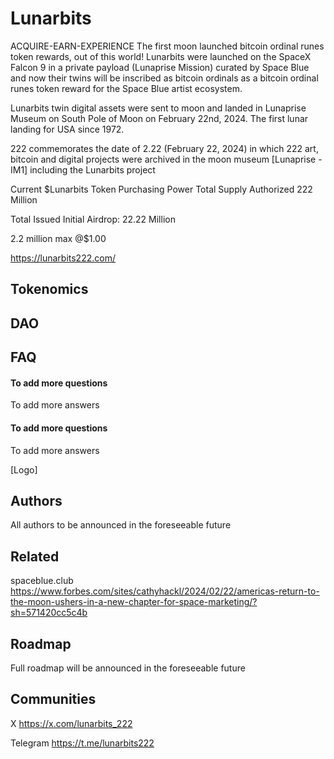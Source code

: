 
# Lunarbits

ACQUIRE-EARN-EXPERIENCE
The first moon launched bitcoin ordinal runes token rewards, out of this world!
Lunarbits were launched on the SpaceX Falcon 9 in a private payload (Lunaprise Mission) curated by Space Blue and now their twins will be inscribed as bitcoin ordinals as a bitcoin ordinal runes token reward for the Space Blue artist ecosystem.

Lunarbits twin digital assets were sent to moon and landed in Lunaprise Museum on South Pole of Moon on February 22nd, 2024. The first lunar landing for USA since 1972.


222 commemorates the date of 2.22 (February 22, 2024) in which 222 art, bitcoin and digital projects were archived in the moon museum [Lunaprise -IM1] including the Lunarbits project

Current $Lunarbits Token Purchasing Power
Total Supply Authorized 222 Million

Total Issued Initial Airdrop: 22.22 Million

2.2 million max @$1.00

https://lunarbits222.com/

## Tokenomics
## DAO
## FAQ

#### To add more questions

To add more answers

#### To add more questions

To add more answers


[Logo]


##  Authors

All authors to be announced in the foreseeable future

## Related

spaceblue.club
https://www.forbes.com/sites/cathyhackl/2024/02/22/americas-return-to-the-moon-ushers-in-a-new-chapter-for-space-marketing/?sh=571420cc5c4b


## Roadmap

Full roadmap will be announced in the foreseeable future


## Communities
X
https://x.com/lunarbits_222

Telegram
https://t.me/lunarbits222
